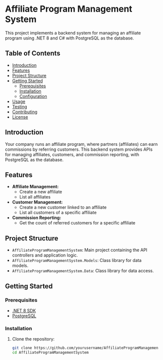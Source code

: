 # Affiliate Program Management System

This project implements a backend system for managing an affiliate program using .NET 8 and C# with PostgreSQL as the database.

## Table of Contents

- [Introduction](#introduction)
- [Features](#features)
- [Project Structure](#project-structure)
- [Getting Started](#getting-started)
  - [Prerequisites](#prerequisites)
  - [Installation](#installation)
  - [Configuration](#configuration)
- [Usage](#usage)
- [Testing](#testing)
- [Contributing](#contributing)
- [License](#license)

## Introduction

Your company runs an affiliate program, where partners (affiliates) can earn commissions by referring customers. This backend system provides APIs for managing affiliates, customers, and commission reporting, with PostgreSQL as the database.

## Features

- **Affiliate Management:**
  - Create a new affiliate
  - List all affiliates
- **Customer Management:**
  - Create a new customer linked to an affiliate
  - List all customers of a specific affiliate
- **Commission Reporting:**
  - Get the count of referred customers for a specific affiliate

## Project Structure

- `AffiliateProgramManagementSystem`: Main project containing the API controllers and application logic.
- `AffiliateProgramManagementSystem.Models`: Class library for data models.
- `AffiliateProgramManagementSystem.Data`: Class library for data access.

## Getting Started

### Prerequisites

- [.NET 8 SDK](https://dotnet.microsoft.com/download/dotnet/8.0)
- [PostgreSQL](https://www.postgresql.org/download/)

### Installation

1. Clone the repository:

   ```bash
   git clone https://github.com/yourusername/AffiliateProgramManagementSystem.git
   cd AffiliateProgramManagementSystem
